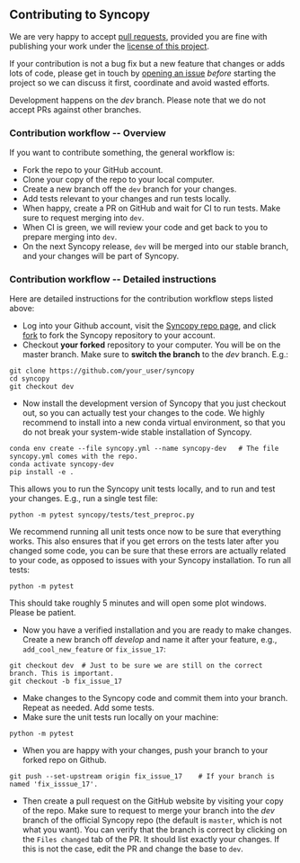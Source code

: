 ## Contributing to Syncopy

We are very happy to accept [pull requests](https://help.github.com/en/github/collaborating-with-issues-and-pull-requests/creating-a-pull-request), provided you are fine with publishing your work under the [license of this project](./LICENSE).

If your contribution is not a bug fix but a new feature that changes or adds lots of code, please get in touch by [opening an issue](https://github.com/esi-neuroscience/syncopy/issues) *before* starting the project so we can discuss it first, coordinate and avoid wasted efforts.

Development happens on the *dev* branch. Please note that we do not accept PRs against other branches.


### Contribution workflow -- Overview

If you want to contribute something, the general workflow is:

- Fork the repo to your GitHub account.
- Clone your copy of the repo to your local computer.
- Create a new branch off the `dev` branch for your changes.
- Add tests relevant to your changes and run tests locally.
- When happy, create a PR on GitHub and wait for CI to run tests. Make sure to request merging into `dev`.
- When CI is green, we will review your code and get back to you to prepare merging into `dev`.
- On the next Syncopy release, `dev` will be merged into our stable branch, and your changes will be part of Syncopy.


### Contribution workflow -- Detailed instructions

Here are detailed instructions for the contribution workflow steps listed above:

- Log into your Github account, visit the [Syncopy repo page](https://github.com/esi-neuroscience/syncopy), and click [fork](https://github.com/esi-neuroscience/syncopy/fork) to fork the Syncopy repository to your account.
- Checkout **your forked** repository to your computer. You will be on the master branch. Make sure to **switch the branch** to the *dev* branch. E.g.:

```shell
git clone https://github.com/your_user/syncopy
cd syncopy
git checkout dev
```
- Now install the development version of Syncopy that you just checkout out, so you can actually test your changes to the code. We highly recommend to install into a new conda virtual environment, so that you do not
break your system-wide stable installation of Syncopy.

```shell
conda env create --file syncopy.yml --name syncopy-dev   # The file syncopy.yml comes with the repo.
conda activate syncopy-dev
pip install -e .
```

This allows you to run the Syncopy unit tests locally, and to run and test your changes. E.g., run a single test file:

```shell
python -m pytest syncopy/tests/test_preproc.py
```

We recommend running all unit tests once now to be sure that everything works. This also ensures that if you get errors on the tests later after you changed some code, you can be sure that these errors are actually related to your code, as opposed to issues with your Syncopy installation. To run all tests:

```shell
python -m pytest
```

This should take roughly 5 minutes and will open some plot windows. Please be patient.


- Now you have a verified installation and you are ready to make changes. Create a new branch off *develop* and name it after your feature, e.g., `add_cool_new_feature` or `fix_issue_17`:

```shell
git checkout dev  # Just to be sure we are still on the correct branch. This is important.
git checkout -b fix_issue_17
```

- Make changes to the Syncopy code and commit them into your branch. Repeat as needed. Add some tests.
- Make sure the unit tests run locally on your machine:

```shell
python -m pytest
```


- When you are happy with your changes, push your branch to your forked repo on Github.

```shell
git push --set-upstream origin fix_issue_17    # If your branch is named 'fix_isssue_17'.
```


- Then create a pull request on the GitHub website by visiting your copy of the repo. Make sure to request to merge your branch into the *dev* branch of the official Syncopy repo (the default is `master`, which is not what you want). You can verify that the branch is correct by clicking on the `Files changed` tab of the PR. It should list exactly your changes. If this is not the case, edit the PR and change the base to `dev`.

